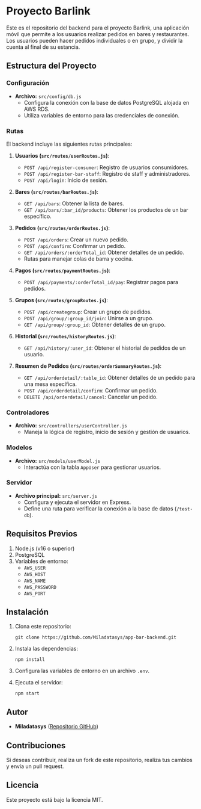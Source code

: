
# Proyecto Barlink

Este es el repositorio del backend para el proyecto Barlink, una aplicación móvil que permite a los usuarios realizar pedidos en bares y restaurantes. Los usuarios pueden hacer pedidos individuales o en grupo, y dividir la cuenta al final de su estancia.

## Estructura del Proyecto

### Configuración
- **Archivo:** `src/config/db.js`
  - Configura la conexión con la base de datos PostgreSQL alojada en AWS RDS.
  - Utiliza variables de entorno para las credenciales de conexión.

### Rutas
El backend incluye las siguientes rutas principales:

1. **Usuarios (`src/routes/userRoutes.js`)**:
   - `POST /api/register-consumer`: Registro de usuarios consumidores.
   - `POST /api/register-bar-staff`: Registro de staff y administradores.
   - `POST /api/login`: Inicio de sesión.

2. **Bares (`src/routes/barRoutes.js`)**:
   - `GET /api/bars`: Obtener la lista de bares.
   - `GET /api/bars/:bar_id/products`: Obtener los productos de un bar específico.

3. **Pedidos (`src/routes/orderRoutes.js`)**:
   - `POST /api/orders`: Crear un nuevo pedido.
   - `POST /api/confirm`: Confirmar un pedido.
   - `GET /api/orders/:orderTotal_id`: Obtener detalles de un pedido.
   - Rutas para manejar colas de barra y cocina.

4. **Pagos (`src/routes/paymentRoutes.js`)**:
   - `POST /api/payments/:orderTotal_id/pay`: Registrar pagos para pedidos.

5. **Grupos (`src/routes/groupRoutes.js`)**:
   - `POST /api/creategroup`: Crear un grupo de pedidos.
   - `POST /api/group/:group_id/join`: Unirse a un grupo.
   - `GET /api/group/:group_id`: Obtener detalles de un grupo.

6. **Historial (`src/routes/historyRoutes.js`)**:
   - `GET /api/history/:user_id`: Obtener el historial de pedidos de un usuario.

7. **Resumen de Pedidos (`src/routes/orderSummaryRoutes.js`)**:
   - `GET /api/orderdetail/:table_id`: Obtener detalles de un pedido para una mesa específica.
   - `POST /api/orderdetail/confirm`: Confirmar un pedido.
   - `DELETE /api/orderdetail/cancel`: Cancelar un pedido.

### Controladores
- **Archivo:** `src/controllers/userController.js`
  - Maneja la lógica de registro, inicio de sesión y gestión de usuarios.

### Modelos
- **Archivo:** `src/models/userModel.js`
  - Interactúa con la tabla `AppUser` para gestionar usuarios.

### Servidor
- **Archivo principal:** `src/server.js`
  - Configura y ejecuta el servidor en Express.
  - Define una ruta para verificar la conexión a la base de datos (`/test-db`).

## Requisitos Previos
1. Node.js (v16 o superior)
2. PostgreSQL
3. Variables de entorno:
   - `AWS_USER`
   - `AWS_HOST`
   - `AWS_NAME`
   - `AWS_PASSWORD`
   - `AWS_PORT`

## Instalación
1. Clona este repositorio:
   ```
   git clone https://github.com/Miladatasys/app-bar-backend.git
   ```
2. Instala las dependencias:
   ```
   npm install
   ```
3. Configura las variables de entorno en un archivo `.env`.

4. Ejecuta el servidor:
   ```
   npm start
   ```

## Autor
- **Miladatasys** ([Repositorio GitHub](https://github.com/Miladatasys/app-bar-backend))

## Contribuciones
Si deseas contribuir, realiza un fork de este repositorio, realiza tus cambios y envía un pull request.

## Licencia
Este proyecto está bajo la licencia MIT.
